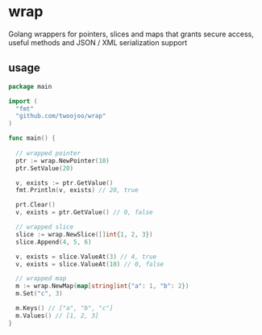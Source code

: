 # wrap 

Golang wrappers for pointers, slices and maps that grants secure access, useful methods and JSON / XML serialization support 

## usage

```go
package main

import (
  "fmt"
  "github.com/twoojoo/wrap"
)

func main() {
  
  // wrapped pointer
  ptr := wrap.NewPointer(10)
  ptr.SetValue(20)

  v, exists := ptr.GetValue()
  fmt.Println(v, exists) // 20, true

  prt.Clear()
  v, exists = ptr.GetValue() // 0, false

  // wrapped slice
  slice := wrap.NewSlice([]int{1, 2, 3})
  slice.Append(4, 5, 6)

  v, exists = slice.ValueAt(3) // 4, true
  v, exists = slice.ValueAt(10) // 0, false

  // wrapped map
  m := wrap.NewMap(map[string]int{"a": 1, "b": 2})
  m.Set("c", 3) 

  m.Keys() // ["a", "b", "c"]
  m.Values() // [1, 2, 3]
}
```